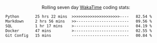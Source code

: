 <p align="center">Rolling seven day <a href='https://wakatime.com/'> WakaTime</a> coding stats:</p>
<!--START_SECTION:waka-->

```txt
Python       25 hrs 22 mins  >>>>>>>>>>>>>>>>>>>>>----   82.54 %
Markdown     2 hrs 56 mins   >>-----------------------   09.56 %
SQL          1 hr 17 mins    >------------------------   04.19 %
Docker       47 mins         >------------------------   02.55 %
Git Config   15 mins         -------------------------   00.84 %
```

<!--END_SECTION:waka-->

